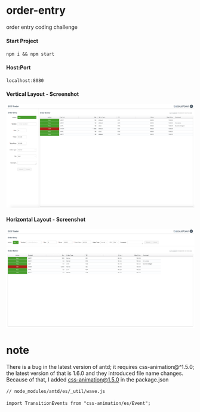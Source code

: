 # order-entry
order entry coding challenge

#### Start Project
```
npm i && npm start
```

#### Host:Port
```
localhost:8080
```

#### Vertical Layout - Screenshot
![alt text](screenshotVertical.png)

#### Horizontal Layout - Screenshot
![alt text](screenshotHorizontal.png)

# note

There is a bug in the latest version of antd; it requires css-animation@^1.5.0; the latest version of that is 1.6.0 and they introduced file name changes. Because of that, I added css-animation@1.5.0 in the package.json

```
// node_modules/antd/es/_util/wave.js

import TransitionEvents from "css-animation/es/Event";
```
